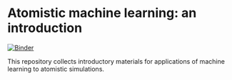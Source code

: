 Atomistic machine learning: an introduction
===========================================

[![Binder](https://mybinder.org/badge_logo.svg)](https://mybinder.org/v2/gh/ceriottm/aml-intro/main)

This repository collects introductory materials for applications of machine learning to
atomistic simulations. 

